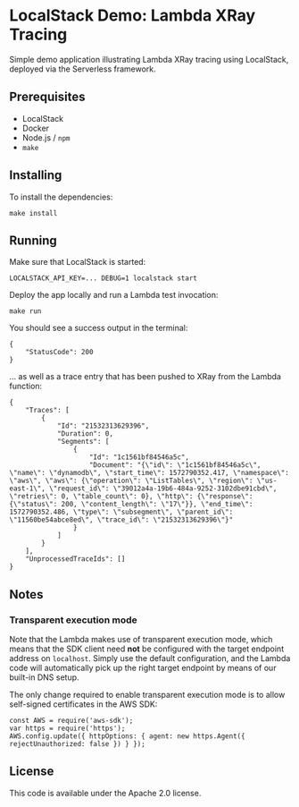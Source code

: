 # LocalStack Demo: Lambda XRay Tracing

Simple demo application illustrating Lambda XRay tracing using LocalStack, deployed via the Serverless framework.

## Prerequisites

* LocalStack
* Docker
* Node.js / `npm`
* `make`

## Installing

To install the dependencies:
```
make install
```

## Running

Make sure that LocalStack is started:
```
LOCALSTACK_API_KEY=... DEBUG=1 localstack start
```

Deploy the app locally and run a Lambda test invocation:
```
make run
```

You should see a success output in the terminal:
```
{
    "StatusCode": 200
}
```

... as well as a trace entry that has been pushed to XRay from the Lambda function:
```
{
    "Traces": [
        {
            "Id": "21532313629396",
            "Duration": 0,
            "Segments": [
                {
                    "Id": "1c1561bf84546a5c",
                    "Document": "{\"id\": \"1c1561bf84546a5c\", \"name\": \"dynamodb\", \"start_time\": 1572790352.417, \"namespace\": \"aws\", \"aws\": {\"operation\": \"ListTables\", \"region\": \"us-east-1\", \"request_id\": \"39012a4a-19b6-484a-9252-3102dbe91cbd\", \"retries\": 0, \"table_count\": 0}, \"http\": {\"response\": {\"status\": 200, \"content_length\": \"17\"}}, \"end_time\": 1572790352.486, \"type\": \"subsegment\", \"parent_id\": \"11560be54abce8ed\", \"trace_id\": \"21532313629396\"}"
                }
            ]
        }
    ],
    "UnprocessedTraceIds": []
}
```

## Notes

### Transparent execution mode

Note that the Lambda makes use of transparent execution mode, which means that the SDK client need **not** be configured with the target endpoint address on `localhost`. Simply use the default configuration, and the Lambda code will automatically pick up the right target endpoint by means of our built-in DNS setup.

The only change required to enable transparent execution mode is to allow self-signed certificates in the AWS SDK:
```
const AWS = require('aws-sdk');
var https = require('https');
AWS.config.update({ httpOptions: { agent: new https.Agent({ rejectUnauthorized: false }) } });
```

## License

This code is available under the Apache 2.0 license.
